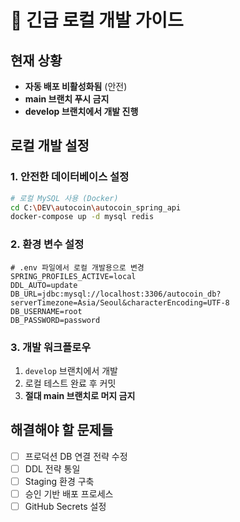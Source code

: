 # 🚨 긴급 로컬 개발 가이드

## 현재 상황
- **자동 배포 비활성화됨** (안전)
- **main 브랜치 푸시 금지** 
- **develop 브랜치에서 개발 진행**

## 로컬 개발 설정

### 1. 안전한 데이터베이스 설정
```bash
# 로컬 MySQL 사용 (Docker)
cd C:\DEV\autocoin\autocoin_spring_api
docker-compose up -d mysql redis
```

### 2. 환경 변수 설정
```properties
# .env 파일에서 로컬 개발용으로 변경
SPRING_PROFILES_ACTIVE=local
DDL_AUTO=update
DB_URL=jdbc:mysql://localhost:3306/autocoin_db?serverTimezone=Asia/Seoul&characterEncoding=UTF-8
DB_USERNAME=root
DB_PASSWORD=password
```

### 3. 개발 워크플로우
1. `develop` 브랜치에서 개발
2. 로컬 테스트 완료 후 커밋
3. **절대 main 브랜치로 머지 금지**

## 해결해야 할 문제들
- [ ] 프로덕션 DB 연결 전략 수정
- [ ] DDL 전략 통일
- [ ] Staging 환경 구축
- [ ] 승인 기반 배포 프로세스
- [ ] GitHub Secrets 설정
